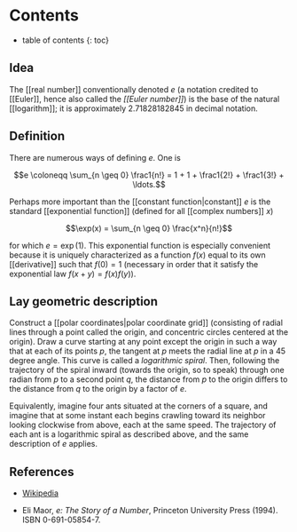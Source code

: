 
# Contents
* table of contents
{: toc}

## Idea 

The [[real number]] conventionally denoted $e$ (a notation credited to [[Euler]], hence also called the _[[Euler number]]_) is the base of the natural [[logarithm]]; it is approximately 2.71828182845 in decimal notation. 


## Definition 

There are numerous ways of defining $e$. One is 

$$e \coloneqq \sum_{n \geq 0} \frac1{n!} = 1 + 1 + \frac1{2!} + \frac1{3!} + \ldots.$$ 

Perhaps more important than the [[constant function|constant]] $e$ is the standard [[exponential function]] (defined for all [[complex numbers]] $x$) 

$$\exp(x) = \sum_{n \geq 0} \frac{x^n}{n!}$$ 

for which $e = \exp(1)$. This exponential function is especially convenient because it is uniquely characterized as a function $f(x)$ equal to its own [[derivative]] such that $f(0) = 1$ (necessary in order that it satisfy the exponential law $f(x + y) = f(x)f(y)$). 


## Lay geometric description 

Construct a [[polar coordinates|polar coordinate grid]] (consisting of radial lines through a point called the origin, and concentric circles centered at the origin). Draw a curve starting at any point except the origin in such a way that at each of its points $p$, the tangent at $p$ meets the radial line at $p$ in a 45 degree angle. This curve is called a _logarithmic spiral_. Then, following the trajectory of the spiral inward (towards the origin, so to speak) through one radian from $p$ to a second point $q$, the distance from $p$ to the origin differs to the distance from $q$ to the origin by a factor of $e$. 

Equivalently, imagine four ants situated at the corners of a square, and imagine that at some instant each begins crawling toward its neighbor looking clockwise from above, each at the same speed. The trajectory of each ant is a logarithmic spiral as described above, and the same description of $e$ applies. 


## References 

* [Wikipedia](http://en.wikipedia.org/wiki/E_%28mathematical_constant%29) 

* Eli Maor, _e: The Story of a Number_, Princeton University Press (1994). ISBN 0-691-05854-7. 
